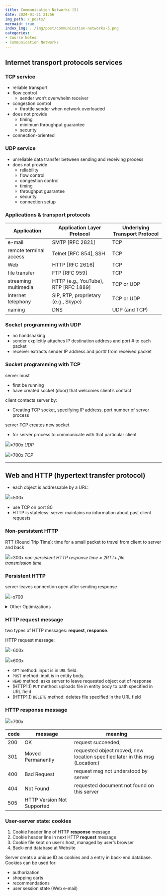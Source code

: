 ```yaml
---
title: Communication Networks (5)
date: 2024-01-31 21:56
img_path: /_posts/
mermaid: true
index_img: ../img/post/communication-networks-5.png
categories:
- Course Notes
- Communication Networks
---
```


## Internet transport protocols services

### TCP service

- reliable transport
- flow control
  - sender won’t overwhelm receiver
- congestion control
  - throttle sender when network overloaded
- does not provide
  - timing
  - minimum throughput guarantee
  - security
- connection-oriented

### UDP service

- unreliable data transfer between sending and receiving process
- does not provide
  - reliability
  - flow control
  - congestion control
  - timing
  - throughput guarantee
  - security
  - connection setup

### Applications & transport protocols

| Application            | Application Layer Protocol                            | Underlying Transport Protocol |
|------------------------|-------------------------------------------------------|-------------------------------|
| e-mail                 | SMTP [RFC 2821]                                       | TCP                           |
| remote terminal access | Telnet [RFC 854], SSH                                 | TCP                           |
| Web                    | HTTP [RFC 2616]                                       | TCP                           |
| file transfer          | FTP [RFC 959]                                         | TCP                           |
| streaming multimedia   | HTTP (e.g., YouTube), RTP [RFC 1889]                  | TCP or UDP                    |
| Internet telephony     | SIP, RTP, proprietary (e.g., Skype)                   | TCP or UDP                    |
| naming                 | DNS                                                   | UDP (and TCP)                 |

### Socket programming with UDP

- no handshaking
- sender explicitly attaches IP destination address and port # to each packet
- receiver extracts sender IP address and port# from received packet

### Socket programming with TCP

server must

- first be running
- have created socket (door) that welcomes client’s contact

client contacts server by:

- Creating TCP socket, specifying IP address, port number of server process

server TCP creates new socket

- for server process to communicate with that particular client

![](../img/post/communication-networks-5-2.png)=700x
_UDP_

![](../img/post/communication-networks-5-1.png)=700x
_TCP_

---

## Web and HTTP (hypertext transfer protocol)

- each object is addressable by a URL:

![](../img/post/communication-networks-5-3.png)=500x

- use TCP on port 80
- HTTP is stateless: server maintains no information about past client requests

### Non-persistent HTTP

RTT (Round Trip Time): time for a small packet to travel from client to server and back

![](../img/post/communication-networks-5-4.png)=300x
_non-persistent HTTP response time = 2RTT+ file transmission time_

### Persistent HTTP

server leaves connection open after sending response

![](../img/post/communication-networks-5-5.png)=x700

<details markdown="1">
<summary>Other Optimizations</summary>

### Pipelining

Send several requests at once

![](../img/post/communication-networks-5-6.png)=700x

### HTTP/2

Push resources (send file ahead that clients may request)

![](../img/post/communication-networks-5-7.png)=700x

### QUIC

Eliminate first RTT

![](../img/post/communication-networks-5-8.png)=700x

</details>

### HTTP request message

two types of HTTP messages: **request**, **response**.

HTTP request message:

![](../img/post/communication-networks-5-9.png)=600x

![](../img/post/communication-networks-5-10.png)=600x

- `GET` method: input is in `URL` field.
- `POST` method: inpit is in entity body.
- `HEAD` method: asks server to leave requested object out of response
- (HTTP1.1) `PUT` method: uploads file in entity body to path specified in URL field
- (HTTP1.1) `DELETE` method: deletes file specified in the URL field

### HTTP response message

![](../img/post/communication-networks-5-11.png)=700x

code | message | meaning
---|---|---
200 | OK | request succeeded, | requested object later in this msg
301 | Moved Permanently | requested object moved, new location specified later in this msg (Location:)
400 | Bad Request | request msg not understood by server
404 | Not Found | requested document not found on this server
505 | HTTP Version Not Supported |

### User-server state: cookies

1) Cookie header line of HTTP **response** message
2) Cookie header line in next HTTP **request** message
3) Cookie file kept on user’s host, managed by user’s browser
4) Back-end database at Website

Server creats a unique ID as cookies and a entry in back-end database. Cookies can be used for:

- authorization
- shopping carts
- recommendations
- user session state (Web e-mail)
